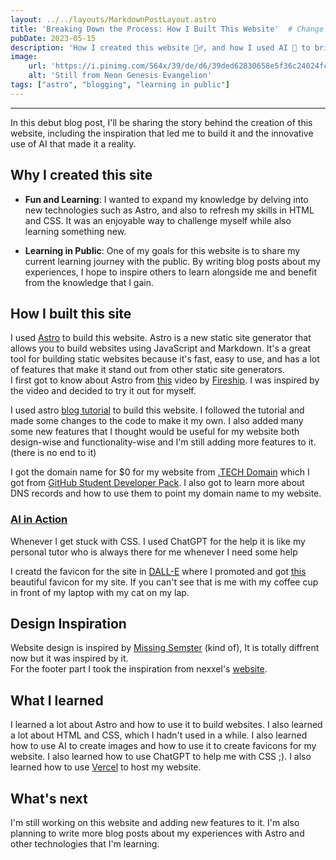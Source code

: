 ```yaml
---
layout: ../../layouts/MarkdownPostLayout.astro
title: 'Breaking Down the Process: How I Built This Website'  # Change this to match the new slug
pubDate: 2023-05-15
description: 'How I created this website 🧙‍♂️, and how I used AI 🤖 to bring it to life.'
image:
    url: 'https://i.pinimg.com/564x/39/de/d6/39ded62830658e5f36c24024fcc18eea.jpg' 
    alt: 'Still from Neon Genesis Evangelion'
tags: ["astro", "blogging", "learning in public"]
---
```

____________________________________________________________________________________________
In this debut blog post, I'll be sharing the story behind the creation of this website, including the inspiration that led me to build it and the innovative use of AI that made it a reality.

## Why I created this site

- **Fun and Learning**: I wanted to expand my knowledge by delving into new technologies such as Astro, and also to refresh my skills in HTML and CSS. It was an enjoyable way to challenge myself while also learning something new.

- **Learning in Public**: One of my goals for this website is to share my current learning journey with the public. By writing blog posts about my experiences, I hope to inspire others to learn alongside me and benefit from the knowledge that I gain.

## How I built this site
I used [Astro](https://astro.build/) to build this website. Astro is a new static site generator that allows you to build websites using JavaScript and Markdown. It's a great tool for building static websites because it's fast, easy to use, and has a lot of features that make it stand out from other static site generators.  
I first got to know about Astro from [this](https://youtu.be/gxBkghlglTg) video by [Fireship](https://www.youtube.com/@Fireship). I was inspired by the video and decided to try it out for myself.

I used astro [blog tutorial](https://docs.astro.build/en/tutorial/0-introduction/) to build this website. I followed the tutorial and made some changes to the code to make it my own. I also added many some new features that I thought would be useful for my website both design-wise and functionality-wise and I'm still adding more features to it. (there is no end to it)

I got the domain name for $0 for my website from [.TECH Domain](https://get.tech/) which I got from [GitHub Student Developer Pack](https://education.github.com/pack).
I also got to learn more about DNS records and how to use them to point my domain name to my website.

### <u>AI in Action</u>
Whenever I get stuck with CSS. I used ChatGPT for the help it is like my personal tutor who is always there for me whenever I need some help 

I creatd the favicon for the site in [DALL-E](https://labs.openai.com) where I promoted and got [this](public/favicon.ico) beautiful favicon for my site. If you can't see that is me with my coffee cup in front of my laptop with my cat on my lap.

## Design Inspiration
Website design is inspired by [Missing Semster](https://missing.csail.mit.edu/) (kind of), It is totally diffrent now but it was inspired by it.  
For the footer part I took the inspiration from nexxel's [website](https://nexxel.dev/).

## What I learned
I learned a lot about Astro and how to use it to build websites. I also learned a lot about HTML and CSS, which I hadn't used in a while. I also learned how to use AI to create images and how to use it to create favicons for my website. I also learned how to use ChatGPT to help me with CSS ;). I also learned how to use [Vercel](https://vercel.com/) to host my website.


## What's next
I'm still working on this website and adding new features to it. I'm also planning to write more blog posts about my experiences with Astro and other technologies that I'm learning.